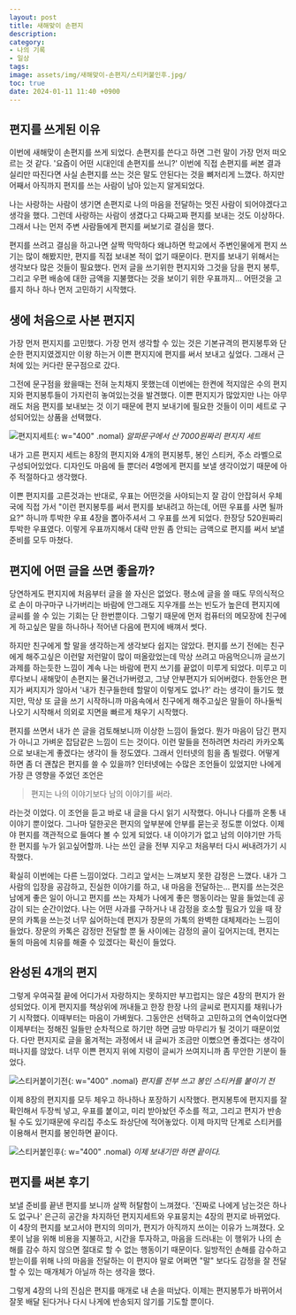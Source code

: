 ```yaml
---
layout: post
title: 새해맞이 손편지
description: 
category:
- 나의 기록
- 일상
tags: 
image: assets/img/새해맞이-손편지/스티커붙인후.jpg/
toc: true
date: 2024-01-11 11:40 +0900
---
```

## 편지를 쓰게된 이유
이번에 새해맞이 손편지를 쓰게 되었다. 손편지를 쓴다고 하면 그런 말이 가장 먼저 떠오르는 것 같다. '요즘이 어떤 시대인데 손편지를 쓰니?' 이번에 직접 손편지를 써본 결과 실리만 따진다면 사실 손편지를 쓰는 것은 말도 안된다는 것을 뼈저리게 느꼈다. 하지만 어째서 아직까지 편지를 쓰는 사람이 남아 있는지 알게되었다. 

나는 사랑하는 사람이 생기면 손편지로 나의 마음을 전달하는 멋진 사람이 되어야겠다고 생각을 했다. 그런데 사랑하는 사람이 생겼다고 다짜고짜 편지를 보내는 것도 이상하다. 그래서 나는 먼저 주변 사람들에게 편지를 써보기로 결심을 했다. 

편지를 쓰려고 결심을 하고나면 살짝 막막하다 왜냐하면 학교에서 주변인물에게 편지 쓰기는 많이 해봤지만, 편지를 직접 보내본 적이 없기 때문이다. 편지를 보내기 위해서는 생각보다 많은 것들이 필요했다. 먼저 글을 쓰기위한 편지지와 그것을 담을 편지 봉투, 그리고 우편 배송에 대한 금액을 지불했다는 것을 보이기 위한 우표까지... 어떤것을 고를지 하나 하나 먼저 고민하기 시작했다. 

## 생에 처음으로 사본 편지지
가장 먼저 편지지를 고민했다. 가장 먼저 생각할 수 있는 것은 기본규격의 편지봉투와 단순한 편지지였겠지만 이왕 하는거 이쁜 편지지에 편지를 써서 보내고 싶었다. 그래서 근처에 있는 커다란 문구점으로 갔다. 

그전에 문구점을 왔을때는 전혀 눈치채지 못했는데 이번에는 한켠에 적지않은 수의 편지지와 편지봉투들이 가지런히 놓여있는것을 발견했다. 이쁜 편지지가 많았지만 나는 아무래도 처음 편지를 보내보는 것 이기 때문에 편지 보내기에 필요한 것들이 이미 세트로 구성되어있는 상품을 선택했다. 

![편지지세트](assets/img/새해맞이-손편지/편지지세트.jpg/){: w="400" .nomal}
*알파문구에서 산 7000원짜리 편지지 세트*

내가 고른 편지지 세트는 8장의 편지지와 4개의 편지봉투, 봉인 스티커, 주소 라벨으로 구성되어있었다. 디자인도 마음에 들 뿐더러 4명에게 편지를 보낼 생각이었기 때문에 아주 적절하다고 생각했다. 

이쁜 편지지를 고른것과는 반대로, 우표는 어떤것을 사야되는지 잘 감이 안잡혀서 우체국에 직접 가서 "이런 편지봉투를 써서 편지를 보내려고 하는데, 어떤 우표를 사면 될까요?" 하니까 투박한 우표 4장을 뽑아주셔서 그 우표를 쓰게 되었다. 한장당 520원짜리 투박한 우표였다. 이렇게 우표까지해서 대략 만원 좀 안되는 금액으로 편지를 써서 보낼 준비를 모두 마쳤다. 

## 편지에 어떤 글을 쓰면 좋을까?
당연하게도 편지지에 처음부터 글을 쓸 자신은 없었다. 평소에 글을 쓸 때도 무의식적으로 손이 마구마구 나가버리는 바람에 안그래도 지우개를 쓰는 빈도가 높은데 편지지에 글씨를 쓸 수 있는 기회는 단 한번뿐이다. 그렇기 때문에 먼저 컴퓨터의 메모장에 친구에게 하고싶은 말을 하나하나 적어낸 다음에 편지에 배껴서 썻다. 

하지만 친구에게 할 말을 생각하는게 생각보다 쉽지는 않았다. 편지를 쓰기 전에는 친구에게 해주고싶은 이런말 저런말이 많이 떠올랐었는데 막상 쓰려고 마음먹으니까 글쓰기 과제를 하는듯한 느낌이 계속 나는 바람에 편지 쓰기를 끝없이 미루게 되었다. 미루고 미루다보니 새해맞이 손편지는 물건너가버렸고, 그냥 안부편지가 되어버렸다. 한동안은 편지가 써지지가 않아서 '내가 친구들한테 할말이 이렇게도 없나?' 라는 생각이 들기도 했지만, 막상 또 글을 쓰기 시작하니까 마음속에서 친구에게 해주고싶은 말들이 하나둘씩 나오기 시작해서 의외로 지면을 빠르게 채우기 시작했다. 

편지를 쓰면서 내가 쓴 글을 검토해보니까 이상한 느낌이 들었다. 뭔가 마음이 담긴 편지가 아니고 가벼운 잡담같은 느낌이 드는 것이다. 이런 말들을 전하려면 차라리 카카오톡으로 보내는게 좋겠다는 생각이 들 정도였다. 그래서 인터넷의 힘을 좀 빌렸다. 어떻게 하면 좀 더 괜찮은 편지를 쓸 수 있을까? 인터넷에는 수많은 조언들이 있었지만 나에게 가장 큰 영향을 주었던 조언은 

> 편지는 나의 이야기보다 남의 이야기를 써라.

라는것 이었다. 이 조언을 듣고 바로 내 글을 다시 읽기 시작했다. 아니나 다를까 온통 내 이야기 뿐이었다. 그나마 덜한곳은 편지의 앞부분에 안부를 묻는곳 정도뿐 이었다. 이제야 편지를 객관적으로 들여다 볼 수 있게 되었다. 내 이야기가 없고 남의 이야기만 가득한 편지를 누가 읽고싶어할까. 나는 쓰인 글을 전부 지우고 처음부터 다시 써내려가기 시작했다. 

확실히 이번에는 다른 느낌이었다. 그리고 앞서는 느껴보지 못한 감정은 느꼈다. 내가 그 사람의 입장을 공감하고, 진실한 이야기를 하고, 내 마음을 전달하는... 편지를 쓰는것은 남에게 좋은 일이 아니고 편지를 쓰는 자체가 나에게 좋은 행동이라는 말을 들었는데 공감이 되는 순간이었다. 나는 어떤 사과를 구하거나 내 감정을 호소할 필요가 있을 때 장문의 카톡을 쓰는것 너무 싫어하는데 편지가 장문의 가톡의 완벽한 대체제라는 느낌이 들었다. 장문의 카톡은 감정만 전달할 뿐 둘 사이에는 감정의 골이 깊어지는데, 편지는 둘의 마음에 치유를 해줄 수 있겠다는 확신이 들었다. 

## 완성된 4개의 편지
그렇게 우여곡절 끝에 어디가서 자랑하지는 못하지만 부끄럽지는 않은 4장의 편지가 완성되었다. 이게 편지지를 책상위에 꺼내들고 한장 한장 나의 글씨로 편지지를 채워나가기 시작했다. 이때부터는 마음이 가벼웠다. 그동안은 선택하고 고민하고의 연속이었다면 이제부터는 정해진 일들만 순차적으로 하기만 하면 금방 마무리가 될 것이기 때문이었다. 다만 편지지로 글을 옮겨적는 과정에서 내 글씨가 조금만 이뻤으면 좋겠다는 생각이 떠나지를 않았다. 너무 이쁜 편지지 위에 지렁이 글씨가 쓰여지니까 좀 무안한 기분이 들었다. 

![스티커붙이기전](assets/img/새해맞이-손편지/스티커붙이기전.jpg/){: w="400" .nomal}
*편지를 전부 쓰고 봉인 스티커를 붙이기 전*

이제 8장의 편지지를 모두 체우고 하나하나 포장하기 시작했다. 편지봉투에 편지지를 잘 확인해서 두장씩 넣고, 우표를 붙이고, 미리 받아놨던 주소를 적고, 그리고 편지가 반송 될 수도 있기때문에 우리집 주소도 좌상단에 적어놓았다. 이제 마지막 단계로 스티커를 이용해서 편지를 봉인하면 끝이다.  

![스티커붙인후](assets/img/새해맞이-손편지/스티커붙인후.jpg/){: w="400" .nomal}
*이제 보내기만 하면 끝이다.*

## 편지를 써본 후기
보낼 준비를 끝낸 편지를 보니까 살짝 허탈함이 느껴졌다. '진짜로 나에게 남는것은 하나도 없구나' 은근히 공간을 차지하던 편지지세트와 우표뭉치는 4장의 편지로 바뀌었다. 이 4장의 편지를 보고서야 편지의 의미가, 편지가 아직까지 쓰이는 이유가 느껴졌다. 오롯이 남을 위해 비용을 지불하고, 시간을 투자하고, 마음을 드러내는 이 행위가 나의 손해를 감수 하지 않으면 절대로 할 수 없는 행동이기 때문이다. 일방적인 손해를 감수하고 받는이를 위해 나의 마음을 전달하는 이 편지야 말로 어쩌면 "말" 보다도 감정을 잘 전달 할 수 있는 매개체가 아닐까 하는 생각을 했다. 

그렇게 4장의 나의 진심은 편지를 매개로 내 손을 떠났다. 이제는 편지봉투가 바뀌어서 잘못 배달 된다거나 다시 나게에 반송되지 않기를 기도할 뿐이다. 